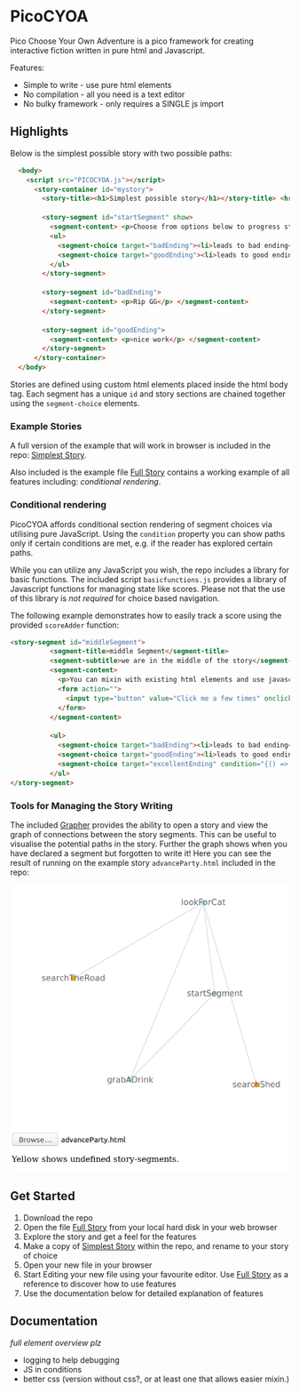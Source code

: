 # PicoCYOA

Pico Choose Your Own Adventure is a pico framework for creating interactive fiction written in pure html and Javascript.

Features: 
* Simple to write - use pure html elements
* No compilation - all you need is a text editor
* No bulky framework - only requires a SINGLE js import

## Highlights

Below is the simplest possible story with two possible paths: 

```html                               
  <body>
    <script src="PICOCYOA.js"></script>
      <story-container id="mystory">
        <story-title><h1>Simplest possible story</h1></story-title> <hr/>

        <story-segment id="startSegment" show>
          <segment-content> <p>Choose from options below to progress story:</p> </segment-content>
          <ul>
            <segment-choice target="badEnding"><li>leads to bad ending</li></segment-choice>
            <segment-choice target="goodEnding"><li>leads to good ending</li></segment-choice>
          </ul>
        </story-segment>

        <story-segment id="badEnding">
          <segment-content> <p>Rip GG</p> </segment-content>
        </story-segment>

        <story-segment id="goodEnding">
          <segment-content> <p>nice work</p> </segment-content>
        </story-segment>
      </story-container>
  </body>
```

Stories are defined using custom html elements placed inside the html body tag. Each segment has a unique `id` and story sections are chained together using the `segment-choice` elements.

### Example Stories

A full version of the example that will work in browser is included in the repo: [Simplest Story](SimplestStory.html). 

Also included is the example file [Full Story](FullStory.html) contains a working example of all features including: _conditional rendering_.

### Conditional rendering

PicoCYOA affords conditional section rendering of segment choices via utilising pure JavaScript. Using the `condition` property you can show paths only if certain conditions are met, e.g. if the reader has explored certain paths. 

While you can utilize any JavaScript you wish, the repo includes a library for basic functions. The included script `basicfunctions.js` provides a library of Javascript functions for managing state like scores. Please not that the use of this library is *not required* for choice based navigation.

The following example demonstrates how to easily track a score using the provided `scoreAdder` function:

```html
<story-segment id="middleSegment">                                      
          <segment-title>middle Segment</segment-title>                         
          <segment-subtitle>we are in the middle of the story</segment-subtitle>                       
          <segment-content>                                                     
            <p>You can mixin with existing html elements and use javascript to manage state.</p>
            <form action="">                                                    
              <input type="button" value="Click me a few times" onclick="scoreAdder(3);"/>
            </form>                                                             
          </segment-content>                                                    
                                                                                
          <ul>                                                                  
            <segment-choice target="badEnding"><li>leads to bad ending</li></segment-choice>
            <segment-choice target="goodEnding"><li>leads to good ending</li></segment-choice>
            <segment-choice target="excellentEnding" condition="{() => currentScore >= 10 }"><li>leads to best ending</li></segment-choice>
          </ul>                                                                 
</story-segment>                                                        
```

### Tools for Managing the Story Writing

The included [Grapher](grapher.html) provides the ability to open a story and view the graph of connections between the story segments. This can be useful to visualise the potential paths in the story. Further the graph shows when you have declared a segment but forgotten to write it! Here you can see the result of running on the example story `advanceParty.html` included in the repo:

![Example graph](examplegraph.png)

## Get Started 

1. Download the repo
2. Open the file [Full Story](FullStory.html) from your local hard disk in your web browser
2. Explore the story and get a feel for the features
2. Make a copy of [Simplest Story](SimplestStory.html) within the repo, and rename to your story of choice
2. Open your new file in your browser
2. Start Editing your new file using your favourite editor. Use [Full Story](FullStory.html) as a reference to discover how to use features
3. Use the documentation below for detailed explanation of features

## Documentation

_full element overview plz_

* logging to help debugging
* JS in conditions
* better css (version without css?, or at least one that allows easier mixin.)
